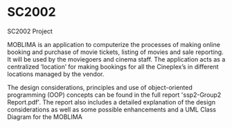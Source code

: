 # SC2002

SC2002 Project

MOBLIMA is an application to computerize the processes of making online booking and purchase of movie tickets, listing of movies and sale reporting. It will be used by the moviegoers and cinema staff. The application acts as a centralized ‘location’ for making bookings for all the Cineplex’s in different locations managed by the vendor.

The design considerations, principles and use of object-oriented programming (OOP) concepts can be found in the full report 'ssp2-Group2 Report.pdf'. The report also includes a detailed explanation of the design considerations as well as some possible enhancements and a UML Class Diagram for the MOBLIMA
